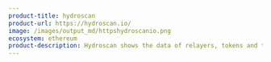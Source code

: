 ```yaml
---
product-title: hydroscan
product-url: https://hydroscan.io/
image: /images/output_md/httpshydroscanio.png
ecosystem: ethereum
product-description: Hydroscan shows the data of relayers, tokens and trades on Hydro Protocol.
---
```

